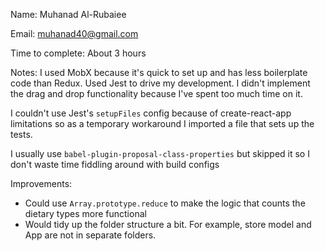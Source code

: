 Name: Muhanad Al-Rubaiee

Email: muhanad40@gmail.com

Time to complete: About 3 hours

Notes:
I used MobX because it's quick to set up and has less boilerplate code than Redux. Used Jest to drive my development. I didn't implement the drag and drop functionality because I've spent too much time on it.

I couldn't use Jest's `setupFiles` config because of create-react-app limitations so as a temporary workaround I imported a file that sets up the tests.

I usually use `babel-plugin-proposal-class-properties` but skipped it so I don't waste time fiddling around with build configs

Improvements:
- Could use `Array.prototype.reduce` to make the logic that counts the dietary types more functional
- Would tidy up the folder structure a bit. For example, store model and App are not in separate folders.
